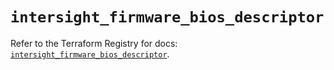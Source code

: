 # `intersight_firmware_bios_descriptor`

Refer to the Terraform Registry for docs: [`intersight_firmware_bios_descriptor`](https://registry.terraform.io/providers/ciscodevnet/intersight/1.0.71/docs/resources/firmware_bios_descriptor).
